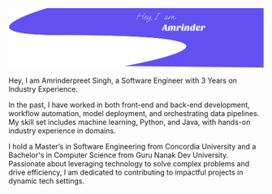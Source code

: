 ![Alt text](https://github.com/amrinderpreetsingh/amrinderpreetsingh/blob/main/amrindersingh.png)

Hey, I am Amrinderpreet Singh, a Software Engineer with 3 Years on Industry Experience. 

In the past, I have worked in both front-end and back-end development, workflow automation, model deployment, and orchestrating data pipelines. My skill set includes machine learning, Python, and Java, with hands-on industry experience in domains.

I hold a Master’s in Software Engineering from Concordia University and a Bachelor's in Computer Science from Guru Nanak Dev University. Passionate about leveraging technology to solve complex problems and drive efficiency, I am dedicated to contributing to impactful projects in dynamic tech settings.

